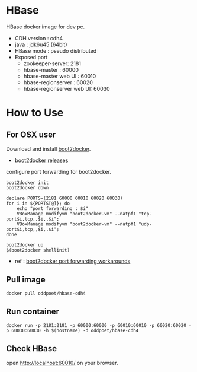HBase
=======

HBase docker image for dev pc. 

* CDH version : cdh4
* java : jdk6u45 (64bit)
* HBase mode : pseudo distributed 
* Exposed port 
	* zookeeper-server: 2181
	* hbase-master : 60000
	* hbase-master web UI : 60010
	* hbase-regionserver : 60020
	* hbase-regionserver web UI: 60030


How to Use
===========

For OSX user
-------------

Download and install [boot2docker](https://github.com/boot2docker/boot2docker).

* [boot2docker releases](https://github.com/boot2docker/boot2docker/releases) 

configure port forwarding for boot2docker.

```
boot2docker init
boot2docker down 

declare PORTS=(2181 60000 60010 60020 60030)
for i in ${PORTS[@]}; do 
	echo "port forwarding : $i"
	VBoxManage modifyvm "boot2docker-vm" --natpf1 "tcp-port$i,tcp,,$i,,$i";
	VBoxManage modifyvm "boot2docker-vm" --natpf1 "udp-port$i,tcp,,$i,,$i";
done

boot2docker up
$(boot2docker shellinit)
```

* ref : [boot2docker port forwarding workarounds](https://github.com/boot2docker/boot2docker/blob/master/doc/WORKAROUNDS.md)


Pull image 
-----------

```
docker pull oddpoet/hbase-cdh4
```

Run container 
-------------

```
docker run -p 2181:2181 -p 60000:60000 -p 60010:60010 -p 60020:60020 -p 60030:60030 -h $(hostname) -d oddpoet/hbase-cdh4
```


Check HBase
-----------

open [http://localhost:60010/](http://localhost:60010/) on your browser. 



